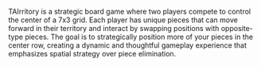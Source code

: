 TAIrritory is a strategic board game where two players compete to control the center of a 7x3 grid. Each player has unique pieces that can move forward in their territory and interact by swapping positions with opposite-type pieces. The goal is to strategically position more of your pieces in the center row, creating a dynamic and thoughtful gameplay experience that emphasizes spatial strategy over piece elimination.